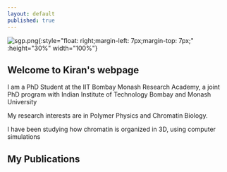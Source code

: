 ```yaml
---
layout: default
published: true
---
```

![sgp.png]({{site.baseurl}}/Kiran_photo.png){:style="float: right;margin-left: 7px;margin-top: 7px;" :height="30%" width="100%"} 



## Welcome to Kiran's webpage

I am a PhD Student at the IIT Bombay Monash Research Academy, a joint PhD program with Indian Institute of Technology Bombay and Monash University

My research interests are in Polymer Physics and Chromatin Biology.

I have been studying how chromatin is organized in 3D, using computer simulations

## My Publications



